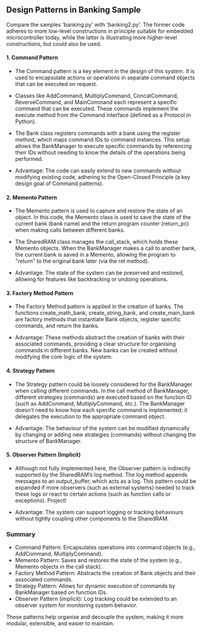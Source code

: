 
## Design Patterns in Banking Sample

Compare the samples 'banking.py' with 'banking2.py'. The former code adheres to more
low-level constructions in principle suitable for embedded microcontroller today, while
the latter is illustrating more higher-level constructions, but could also be used. 


#### 1. Command Pattern

- The Command pattern is a key element in the design of this system. It is used to encapsulate
  actions or operations in separate command objects that can be executed on request.

- Classes like AddCommand, MultiplyCommand, ConcatCommand, ReverseCommand, and MainCommand each
  represent a specific command that can be executed. These commands implement the execute method
  from the Command interface (defined as a Protocol in Python).

- The Bank class registers commands with a bank using the register method, which maps command
  IDs to command instances. This setup allows the BankManager to execute specific commands by
  referencing their IDs without needing to know the details of the operations being performed.

- Advantage: The code can easily extend to new commands without modifying existing code, adhering
  to the Open-Closed Principle (a key design goal of Command patterns).


#### 2. Memento Pattern

- The Memento pattern is used to capture and restore the state of an object. In this code, the
  Memento class is used to save the state of the current bank (bank name) and the return program
  counter (return_pc) when making calls between different banks.

- The SharedRAM class manages the call_stack, which holds these Memento objects. When the BankManager
  makes a call to another bank, the current bank is saved in a Memento, allowing the program to
  "return" to the original bank later (via the ret method).

- Advantage: The state of the system can be preserved and restored, allowing for features like
  backtracking or undoing operations.


#### 3. Factory Method Pattern
- The Factory Method pattern is applied in the creation of banks. The functions create_math_bank,
  create_string_bank, and create_main_bank are factory methods that instantiate Bank objects,
  register specific commands, and return the banks.

- Advantage: These methods abstract the creation of banks with their associated commands, providing
  a clear structure for organising commands in different banks. New banks can be created without
  modifying the core logic of the system.


#### 4. Strategy Pattern

- The Strategy pattern could be loosely considered for the BankManager when calling different commands.
  In the call method of BankManager, different strategies (commands) are executed based on the function
  ID (such as AddCommand, MultiplyCommand, etc.). The BankManager doesn’t need to know how each specific
  command is implemented; it delegates the execution to the appropriate command object.

- Advantage: The behaviour of the system can be modified dynamically by changing or adding new strategies
  (commands) without changing the structure of BankManager.

#### 5. Observer Pattern (Implicit)

- Although not fully implemented here, the Observer pattern is indirectly supported by the SharedRAM’s
  log method. The log method appends messages to an output_buffer, which acts as a log. This pattern could
  be expanded if more observers (such as external systems) needed to track these logs or react to certain
  actions (such as function calls or exceptions). Project!

- Advantage: The system can support logging or tracking behaviours without tightly coupling other components
  to the SharedRAM.


### Summary
- Command Pattern: Encapsulates operations into command objects (e.g., AddCommand, MultiplyCommand).
- Memento Pattern: Saves and restores the state of the system (e.g., Memento objects in the call stack).
- Factory Method Pattern: Abstracts the creation of Bank objects and their associated commands.
- Strategy Pattern: Allows for dynamic execution of commands by BankManager based on function IDs.
- Observer Pattern (implicit): Log tracking could be extended to an observer system for monitoring system behavior.

These patterns help organise and decouple the system, making it more modular, extensible, and easier to maintain.
